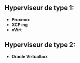 ## Hyperviseur de type 1:

- **Proxmox**
- **XCP-ng**
- **oVirt**



## Hyperviseur de type 2:

- **Oracle Virtualbox**
